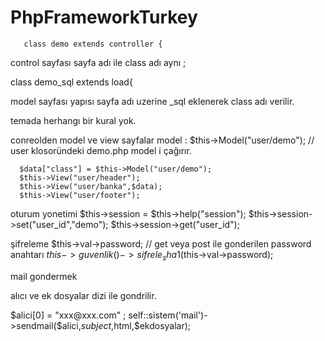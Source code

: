 # PhpFrameworkTurkey
       class demo extends controller {

control sayfası sayfa adı ile class adı aynı ;

class demo_sql extends load{

model sayfası yapısı sayfa adı uzerine _sql eklenerek class adı verilir.

temada herhangı bir kural yok.

conreolden model ve view  sayfalar 
model : $this->Model("user/demo");  // user klosoründeki demo.php model i çağırır.

      $data["class"] = $this->Model("user/demo"); 
      $this->View("user/header");
      $this->View("user/banka",$data);
      $this->View("user/footer");

oturum yonetimi
$this->session = $this->help("session");
$this->session->set("user_id","demo");
$this->session->get("user_id");

şifreleme 
$this->val->password; // get veya post ile gonderilen password anahtarı
$this->guvenlik()->sifrele_sha1($this->val->password);  

mail gondermek 

alıcı ve ek dosyalar dizi ile gondrilir.

$alici[0] = "xxx@xxx.com" ;
  self::sistem('mail')->sendmail($alici,$subject,$html,$ekdosyalar);


        
         
